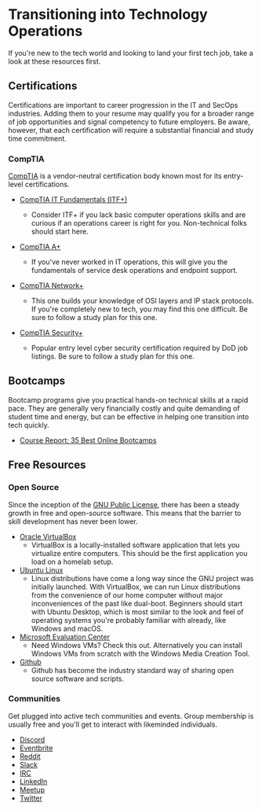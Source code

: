 # Transitioning into Technology Operations

If you're new to the tech world and looking to land your first tech job, take a look at these resources first.

## Certifications

Certifications are important to career progression in the IT and SecOps industries. Adding them to your resume may qualify you for a broader range of job opportunities and signal competency to future employers. Be aware, however, that each certification will require a substantial financial and study time commitment.

### CompTIA

[CompTIA](https://www.comptia.org/home) is a vendor-neutral certification body known most for its entry-level certifications.

- [CompTIA IT Fundamentals (ITF+)](https://www.comptia.org/certifications/it-fundamentals)
  - Consider ITF+ if you lack basic computer operations skills and are curious if an operations career is right for you. Non-technical folks should start here.
  
- [CompTIA A+](https://www.comptia.org/certifications/a)
  - If you've never worked in IT operations, this will give you the fundamentals of service desk operations and endpoint support.
  
- [CompTIA Network+](https://www.comptia.org/certifications/network)
  - This one builds your knowledge of OSI layers and IP stack protocols. If you're completely new to tech, you may find this one difficult. Be sure to follow a study plan for this one.
  
- [CompTIA Security+](https://www.comptia.org/certifications/security)
  - Popular entry level cyber security certification required by DoD job listings. Be sure to follow a study plan for this one.

## Bootcamps

Bootcamp programs give you practical hands-on technical skills at a rapid pace. They are generally very financially costly and quite demanding of student time and energy, but can be effective in helping one transition into tech quickly.

- [Course Report: 35 Best Online Bootcamps](https://www.coursereport.com/best-online-bootcamps)

## Free Resources

### Open Source

Since the inception of the [GNU Public License](https://en.wikipedia.org/wiki/GNU_General_Public_License), there has been a steady growth in free and open-source software. This means that the barrier to skill development has never been lower.

- [Oracle VirtualBox](https://www.virtualbox.org/)
  - VirtualBox is a locally-installed software application that lets you virtualize entire computers. This should be the first application you load on a homelab setup.
- [Ubuntu Linux](https://ubuntu.com/)
  - Linux distributions have come a long way since the GNU project was initially launched. With VirtualBox, we can run Linux distributions from the convenience of our home computer without major inconveniences of the past like dual-boot. Beginners should start with Ubuntu Desktop, which is most similar to the look and feel of operating systems you're probably familiar with already, like Windows and macOS.
- [Microsoft Evaluation Center](https://www.microsoft.com/en-us/evalcenter/)
  - Need Windows VMs? Check this out. Alternatively you can install Windows VMs from scratch with the Windows Media Creation Tool.
- [Github](https://github.com/)
  - Github has become the industry standard way of sharing open source software and scripts.

### Communities

Get plugged into active tech communities and events. Group membership is usually free and you'll get to interact with likeminded individuals.

- [Discord](https://discordapp.com/)
- [Eventbrite](https://www.eventbrite.com/)
- [Reddit](https://www.reddit.com/)
- [Slack](https://slack.com/)
- [IRC](https://hexchat.github.io/index.html)
- [LinkedIn](https://www.linkedin.com/)
- [Meetup](https://www.meetup.com/)
- [Twitter](https://twitter.com/home)
